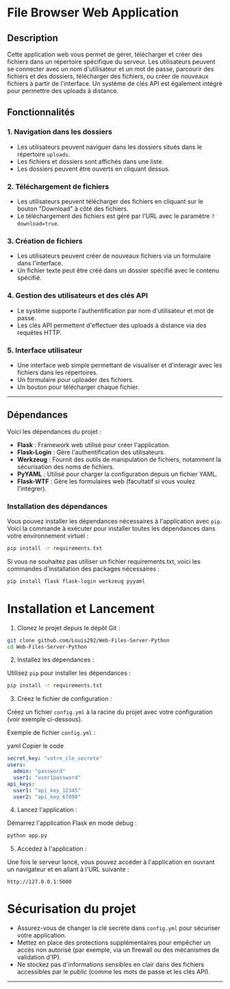 # File Browser Web Application

## Description
Cette application web vous permet de gérer, télécharger et créer des fichiers dans un répertoire spécifique du serveur. Les utilisateurs peuvent se connecter avec un nom d'utilisateur et un mot de passe, parcourir des fichiers et des dossiers, télécharger des fichiers, ou créer de nouveaux fichiers à partir de l'interface. Un système de clés API est également intégré pour permettre des uploads à distance.

## Fonctionnalités

### 1. **Navigation dans les dossiers**
- Les utilisateurs peuvent naviguer dans les dossiers situés dans le répertoire `uploads`.
- Les fichiers et dossiers sont affichés dans une liste.
- Les dossiers peuvent être ouverts en cliquant dessus.

### 2. **Téléchargement de fichiers**
- Les utilisateurs peuvent télécharger des fichiers en cliquant sur le bouton "Download" à côté des fichiers.
- Le téléchargement des fichiers est géré par l'URL avec le paramètre `?download=true`.

### 3. **Création de fichiers**
- Les utilisateurs peuvent créer de nouveaux fichiers via un formulaire dans l'interface.
- Un fichier texte peut être créé dans un dossier spécifié avec le contenu spécifié.

### 4. **Gestion des utilisateurs et des clés API**
- Le système supporte l'authentification par nom d'utilisateur et mot de passe.
- Les clés API permettent d'effectuer des uploads à distance via des requêtes HTTP.

### 5. **Interface utilisateur**
- Une interface web simple permettant de visualiser et d'interagir avec les fichiers dans les répertoires.
- Un formulaire pour uploader des fichiers.
- Un bouton pour télécharger chaque fichier.

---

## Dépendances

Voici les dépendances du projet :

- **Flask** : Framework web utilisé pour créer l'application.
- **Flask-Login** : Gère l'authentification des utilisateurs.
- **Werkzeug** : Fournit des outils de manipulation de fichiers, notamment la sécurisation des noms de fichiers.
- **PyYAML** : Utilisé pour charger la configuration depuis un fichier YAML.
- **Flask-WTF** : Gère les formulaires web (facultatif si vous voulez l'intégrer).

### Installation des dépendances

Vous pouvez installer les dépendances nécessaires à l'application avec `pip`. Voici la commande à exécuter pour installer toutes les dépendances dans votre environnement virtuel :

```bash
pip install -r requirements.txt
```

Si vous ne souhaitez pas utiliser un fichier requirements.txt, voici les commandes d'installation des packages nécessaires :

```bash
pip install flask flask-login werkzeug pyyaml
```

# Installation et Lancement
1. Clonez le projet depuis le dépôt Git :
```bash
git clone github.com/Louis292/Web-Files-Server-Python
cd Web-Files-Server-Python
```

2. Installez les dépendances :

Utilisez ```pip``` pour installer les dépendances :

```bash
pip install -r requirements.txt
```

3. Créez le fichier de configuration :

Créez un fichier ```config.yml``` à la racine du projet avec votre configuration (voir exemple ci-dessous).

Exemple de fichier ```config.yml``` :

yaml
Copier le code

```YAML
secret_key: "votre_cle_secrete"
users:
  admin: "password"
  user1: "user1password"
api_keys:
  user1: "api_key_12345"
  user2: "api_key_67890"
```

4. Lancez l'application :

Démarrez l'application Flask en mode debug :

```bash
python app.py
```

5. Accédez à l'application :

Une fois le serveur lancé, vous pouvez accéder à l'application en ouvrant un navigateur et en allant à l'URL suivante :

```
http://127.0.0.1:5000
```

# Sécurisation du projet
- Assurez-vous de changer la clé secrète dans ```config.yml``` pour sécuriser votre application.
- Mettez en place des protections supplémentaires pour empêcher un accès non autorisé (par exemple, via un firewall ou des mécanismes de validation d'IP).
- Ne stockez pas d'informations sensibles en clair dans des fichiers accessibles par le public (comme les mots de passe et les clés API).
---
